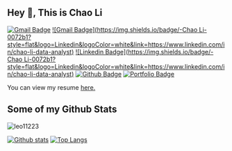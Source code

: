 ## Hey 👋, This is Chao Li
[![Gmail Badge](https://img.shields.io/badge/-lichao1996abc@outlook.com-c14438?style=flat&logo=Gmail&logoColor=white&link=mailto:lichao1996abc@outlook.com)](mailto:lichao1996abc@outlook.com) 
[![Gmail Badge](https://img.shields.io/badge/-Chao Li-0072b1?style=flat&logo=Linkedin&logoColor=white&link=https://www.linkedin.com/in/chao-li-data-analyst)](mailto:lichao1996abc@outlook.com) 
[![Linkedin Badge](https://img.shields.io/badge/-Chao Li-0072b1?style=flat&logo=Linkedin&logoColor=white&link=https://www.linkedin.com/in/chao-li-data-analyst)](https://www.linkedin.com/in/chao-li-data-analyst/) 
[![Github Badge](https://img.shields.io/badge/-leo11223-grey?style=flat&logo=github&logoColor=white&link=https://github.com/leo11223/)](https://www.github.com/leo11223/) 
[![Portfolio Badge](https://img.shields.io/badge/portfolio-web-blue?style=flat&link=https://github.com/leo11223/)](https://github.com/leo11223/) <p align='left'> You can view my resume <a href='https://docs.google.com/document/d/1YzQT1MXbe-CmYtK9ds-vRYHGptGDTDkiGEijZOsVAV0/edit?usp=sharing ' target=_blank><u>here</u>.</a></p>
## Some of my Github Stats
<p align=left> <img src=https://komarev.com/ghpvc/?username=leo11223 alt=leo11223 /> </p>

[![Github stats](https://github-readme-stats.vercel.app/api?username=leo11223&show_icons=true&include_all_commits=true)](https://github.com/leo11223/github-readme-stats)
[![Top Langs](https://github-readme-stats.vercel.app/api/top-langs/?username=leo11223&layout=compact)](https://github.com/leo11223/github-readme-stats)
